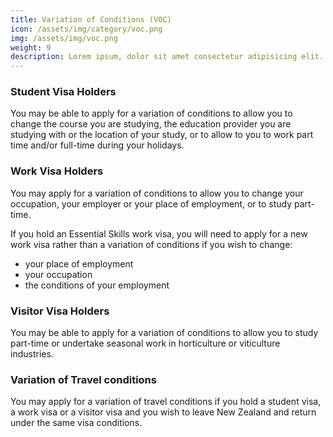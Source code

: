 ```yaml
---
title: Variation of Conditions (VOC)
icon: /assets/img/category/voc.png
img: /assets/img/voc.png
weight: 9
description: Lorem ipsum, dolor sit amet consectetur adipisicing elit. Aliquid quasi similique totam, molestias necessitatibus rem dignissimos reprehenderit facilis laborum qui.
---
```


### Student Visa Holders

You may be able to apply for a variation of conditions to allow you to change the course you are studying, the education provider you are studying with or the location of your study, or to allow to you to work part time and/or full-time during your holidays.

### Work Visa Holders

You may apply for a variation of conditions to allow you to change your occupation, your employer or your place of employment, or to study part-time.

If you hold an Essential Skills work visa, you will need to apply for a new work visa rather than a variation of conditions if you wish to change:

- your place of employment
- your occupation
- the conditions of your employment

### Visitor Visa Holders

You may be able to apply for a variation of conditions to allow you to study part-time or undertake seasonal work in horticulture or viticulture industries.

### Variation of Travel conditions

You may apply for a variation of travel conditions if you hold a student visa, a work visa or a visitor visa and you wish to leave New Zealand and return under the same visa conditions.
